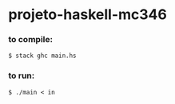 # projeto-haskell-mc346

### to compile: 
```shell
$ stack ghc main.hs
```
### to run:
```shell
$ ./main < in
```
